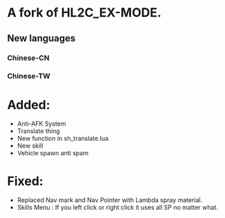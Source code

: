 # A fork of HL2C_EX-MODE.  
  
## New languages  
  
### Chinese-CN  
### Chinese-TW  
  
  
# Added:  
- Anti-AFK System  
- Translate thing
- New function in sh_translate.lua  
- New skill  
- Vehicle spawn anti spam  
  
  
# Fixed:  
- Replaced Nav mark and Nav Pointer with Lambda spray material.  
- Skills Menu : If you left click or right click it uses all SP no matter what.  
